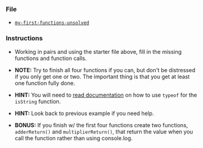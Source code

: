 ### File

- [`my-first-functions-unsolved`](Unsolved/my-first-functions-unsolved.html)

### Instructions

- Working in pairs and using the starter file above, fill in the missing functions and function calls.

- **NOTE:** Try to finish all four functions if you can, but don't be distressed if you only get one or two. The important thing is that you get at least one function fully done.

- **HINT:** You will need to [read documentation](https://developer.mozilla.org/en-US/docs/Web/JavaScript/Reference/Operators/typeof) on how to use `typeof` for the `isString` function.

- **HINT:** Look back to previous example if you need help.

- **BONUS:** If you finish w/ the first four functions create two functions, `adderReturn()` and `multiplierReturn()`, that return the value when you call the function rather than using console.log.
